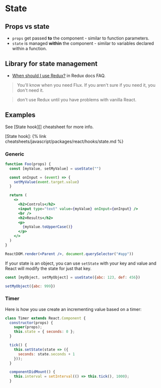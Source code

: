 # State

## Props vs state

- `props` get passed **to** the component - similar to function parameters.
- `state` is managed **within** the component - similar to variables declared within a function.


## Library for state management

- [When should I use Redux?](https://redux.js.org/faq/general#when-should-i-use-redux) in Redux docs FAQ.

> You'll know when you need Flux. If you aren't sure if you need it, you don't need it.

> don't use Redux until you have problems with vanilla React.


## Examples

See [State hook][] cheatsheet for more info.

[State hook]: {% link cheatsheets/javascript/packages/react/hooks/state.md %}

### Generic

```jsx
function Foo(props) {
  const [myValue, setMyValue] = useState("")

  const onInput = (event) => {
    setMyValue(event.target.value)
  }

  return (
    <>
      <h2>Controls</h2>
      <input type="text" value={myValue} onInput={onInput} />
      <br />
      <h2>Results</h2>
      <p>
        {myValue.toUpperCase()}
      </p>
    </>
  )
}

ReactDOM.render(<Parent />, document.querySelector("#app"))
```

If your state is an object, you can use `setState` with your key and value and React will modify the state for just that key.

```jsx
const [myObject, setMyObject] = useState({abc: 123, def: 456})

setMyObject({abc: 999})
```

### Timer

Here is how you use create an incrementing value based on a timer:

```jsx
class Timer extends React.Component {
  constructor(props) {
    super(props);
    this.state = { seconds: 0 };
  }

  tick() {
    this.setState(state => ({
      seconds: state.seconds + 1
    }));
  }

  componentDidMount() {
    this.interval = setInterval(() => this.tick(), 1000);
  }
```
